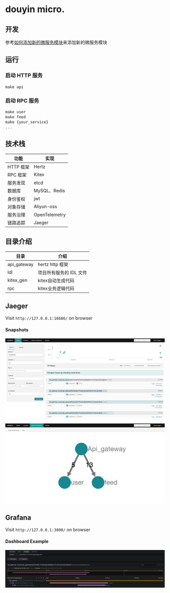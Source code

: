# douyin micro.
## 开发
 参考[如何添加新的微服务模块](docs/AddNewServiceGuide.md)来添加新的微服务模块
 ## 运行
 ### 启动 HTTP 服务

```shell
make api
```

### 启动 RPC 服务

```shell
make user
make feed
make {your_service}
...
```

 ## 技术栈

| 功能      | 实现                  |
|---------|---------------------|
| HTTP 框架 | Hertz               |
| RPC 框架  | Kitex               |
| 服务发现  | etcd               |
| 数据库     | MySQL、Redis |
| 身份鉴权    | jwt              |
| 对象存储    | Aliyun-oss               |
|    服务治理 |	OpenTelemetry|
|链路追踪	|Jaeger             |



## 目录介绍

| 目录     | 介绍             |
|--------|----------------|
| api_gateway    | hertz http 框架         |
| Idl    | 项目所有服务的 IDL 文件 |
| kitex_gen | kitex自动生成代码          |
| rpc | kitex业务逻辑代码        |

## Jaeger

Visit `http://127.0.0.1:16686/` on browser

#### Snapshots

![jaeger-tracing](./docs/images/Jaeger_0.png)

![jaeger-architecture](./docs/images/Jaeger_1.png)

## Grafana

Visit `http://127.0.0.1:3000/` on browser

#### Dashboard Example

![grafana-dashboard-example](./docs/images/grafana_trace.png)
